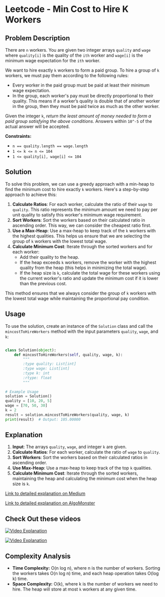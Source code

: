 # Leetcode - Min Cost to Hire K Workers

## Problem Description

There are `n` workers. You are given two integer arrays `quality` and `wage` where `quality[i]` is the quality of the `ith` worker and `wage[i]` is the minimum wage expectation for the `ith` worker.

We want to hire exactly `k` workers to form a paid group. To hire a group of `k` workers, we must pay them according to the following rules:

- Every worker in the paid group must be paid at least their minimum wage expectation.
- In the group, each worker's pay must be directly proportional to their quality. This means if a worker’s quality is double that of another worker in the group, then they must be paid twice as much as the other worker.

Given the integer `k`, *return the least amount of money needed to form a paid group satisfying the above conditions*. Answers within `10^-5` of the actual answer will be accepted.

**Constraints:**

- `n == quality.length == wage.length`
- `1 <= k <= n <= 104`
- `1 <= quality[i], wage[i] <= 104`

## Solution

To solve this problem, we can use a greedy approach with a min-heap to find the minimum cost to hire exactly `k` workers. Here's a step-by-step approach to achieve this:

1. **Calculate Ratios**: For each worker, calculate the ratio of their `wage` to `quality`. This ratio represents the minimum amount we need to pay per unit quality to satisfy this worker's minimum wage requirement.
2. **Sort Workers**: Sort the workers based on their calculated ratio in ascending order. This way, we can consider the cheapest ratio first.
3. **Use a Max-Heap**: Use a max-heap to keep track of the `k` workers with the highest qualities. This helps us ensure that we are selecting the group of `k` workers with the lowest total wage.
4. **Calculate Minimum Cost**: Iterate through the sorted workers and for each worker:
   - Add their quality to the heap.
   - If the heap exceeds `k` workers, remove the worker with the highest quality from the heap (this helps in minimizing the total wage).
   - If the heap size is `k`, calculate the total wage for these workers using the current worker's ratio and update the minimum cost if it is lower than the previous cost.

This method ensures that we always consider the group of `k` workers with the lowest total wage while maintaining the proportional pay condition.

## Usage

To use the solution, create an instance of the `Solution` class and call the `mincostToHireWorkers` method with the input parameters `quality`, `wage`, and `k`:

```python

class Solution(object):
    def mincostToHireWorkers(self, quality, wage, k):
        """
        :type quality: List[int]
        :type wage: List[int]
        :type k: int
        :rtype: float
        """
        
# Example Usage
solution = Solution()
quality = [10, 20, 5]
wage = [70, 50, 30]
k = 2
result = solution.mincostToHireWorkers(quality, wage, k)
print(result)  # Output: 105.00000
```

## Explanation

1. **Input**: The arrays `quality`, `wage`, and integer `k` are given.
2. **Calculate Ratios**: For each worker, calculate the ratio of `wage` to `quality`.
3. **Sort Workers**: Sort the workers based on their calculated ratios in ascending order.
4. **Use Max-Heap**: Use a max-heap to keep track of the top `k` qualities.
5. **Calculate Minimum Cost**: Iterate through the sorted workers, maintaining the heap and calculating the minimum cost when the heap size is `k`.


[Link to detailed explanation on Medium](https://medium.com/@vikasg_65078/leetcode-daily-problem-857-minimum-cost-to-hire-k-workers-may-11-2024-31f95f2c6a29)

[Link to detailed explanation on AlgoMonster](https://algo.monster/liteproblems/857)

## Check Out these videos

[![Video Explanation](https://img.youtube.com/vi/KytaqLXEeJA/mqdefault.jpg)](https://youtu.be/KytaqLXEeJA)

[![Video Explanation](https://img.youtube.com/vi/f879mUH6vJk/mqdefault.jpg)](https://youtu.be/f879mUH6vJk)

## Complexity Analysis

- **Time Complexity:** O(n log n), where n is the number of workers. Sorting the workers takes O(n log n) time, and each heap operation takes O(log k) time.
- **Space Complexity:** O(k), where k is the number of workers we need to hire. The heap will store at most `k` workers at any given time.